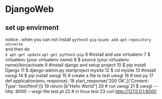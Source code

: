 # DjangoWeb
## set up envirment
notice : when you can not install `python3-pip`
`$sudo add-apt-repository universe`<br>
and then do<br>
`$ apt-get update`
`apt-get python3-pip`
  6 #install and use virtualenv
  7 $ virtualenv (your virtualenv name)
  8 $ source (your virtualenv name)/bin/activate
  9 #install django and setup project
 10 $ pip install Django
 11 $ django-admin.py startproject mysite
 12 $ cd mysite
 13 #install uwsgi
 14 $ pip install uwsgi
 15 # create a file to test uwsgi
 16 # test.py
 17 def application(env, response):
 18     start_response('200 OK',[('Content-Type':'text/html')])
 19     return [b"Hello World"]
 20 # run uwsgi
 21 $ uwsgi --http :8000 --wsgi-file test.pt
 22 # in linux test
 23 curl http://127.0.0.1:8000

